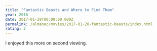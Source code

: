 ```yaml
---
title: "Fantastic Beasts and Where to Find Them"
year: 2016
date: 2017-01-28T00:00:00.000Z
permalink: /almanac/movies/2017-01-28-fantastic-beasts/index.html
rating: 2
---
```


I enjoyed this more on second viewing.
